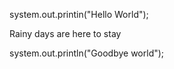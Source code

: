 system.out.printin("Hello World");

Rainy days are here to stay

system.out.println("Goodbye world");
